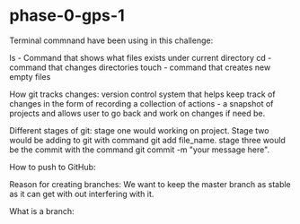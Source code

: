 # phase-0-gps-1
Terminal commnand have been using in this challenge:

ls - Command that shows what files exists under current directory
cd - command that changes directories
touch - command that creates new empty files

How git tracks changes:
version control system that helps keep track of changes in the form of recording a collection of actions - a snapshot of projects and allows user to go back and work on changes if need be. 

Different stages of git:
stage one would working on project. Stage two would be adding to git with command git add file_name. stage three would be the commit with the command git commit -m "your message here".

How to push to GitHub:

Reason for creating branches:
We want to keep the master branch as stable as it can get with out interfering with it. 

What is a branch: